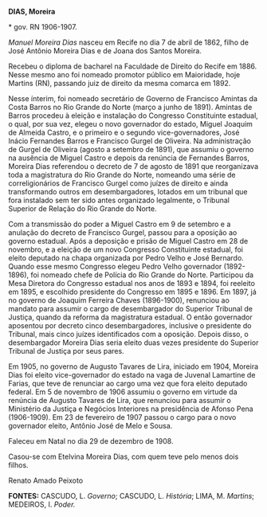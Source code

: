 **DIAS, Moreira**

\* gov. RN 1906-1907.

*Manuel Moreira Dias* nasceu em Recife no dia 7 de abril de 1862, filho
de José Antônio Moreira Dias e de Joana dos Santos Moreira.

Recebeu o diploma de bacharel na Faculdade de Direito do Recife em 1886.
Nesse mesmo ano foi nomeado promotor público em Maioridade, hoje Martins
(RN), passando juiz de direito da mesma comarca em 1892.

Nesse ínterim, foi nomeado secretário de Governo de Francisco Amintas da
Costa Barros no Rio Grande do Norte (março a junho de 1891). Amintas de
Barros procedeu à eleição e instalação do Congresso Constituinte
estadual, o qual, por sua vez, elegeu o novo governador do estado,
Miguel Joaquim de Almeida Castro, e o primeiro e o segundo
vice-governadores, José Inácio Fernandes Barros e Francisco Gurgel de
Oliveira. Na administração de Gurgel de Oliveira (agosto a setembro de
1891), que assumiu o governo na ausência de Miguel Castro e depois da
renúncia de Fernandes Barros, Moreira Dias referendou o decreto de 7 de
agosto de 1891 que reorganizava toda a magistratura do Rio Grande do
Norte, nomeando uma série de correligionários de Francisco Gurgel como
juízes de direito e ainda transformando outros em desembargadores,
lotados em um tribunal que fora instalado sem ter sido antes organizado
legalmente, o Tribunal Superior de Relação do Rio Grande do Norte.

Com a transmissão do poder a Miguel Castro em 9 de setembro e a anulação
do decreto de Francisco Gurgel, passou para a oposição ao governo
estadual. Após a deposição e prisão de Miguel Castro em 28 de novembro,
e a eleição de um novo Congresso Constituinte estadual, foi eleito
deputado na chapa organizada por Pedro Velho e José Bernardo. Quando
esse mesmo Congresso elegeu Pedro Velho governador (1892-1896), foi
nomeado chefe de Polícia do Rio Grande do Norte. Participou da Mesa
Diretora do Congresso estadual nos anos de 1893 e 1894, foi reeleito em
1895, e escolhido presidente do Congresso em 1895 e 1896. Em 1897, já no
governo de Joaquim Ferreira Chaves (1896-1900), renunciou ao mandato
para assumir o cargo de desembargador do Superior Tribunal de Justiça,
quando da reforma da magistratura estadual. O então governador aposentou
por decreto cinco desembargadores, inclusive o presidente do Tribunal,
mais cinco juízes identificados com a oposição. Depois disso, o
desembargador Moreira Dias seria eleito duas vezes presidente do
Superior Tribunal de Justiça por seus pares.

Em 1905, no governo de Augusto Tavares de Lira, iniciado em 1904,
Moreira Dias foi eleito vice-governador do estado na vaga de Juvenal
Lamartine de Farias, que teve de renunciar ao cargo uma vez que fora
eleito deputado federal. Em 5 de novembro de 1906 assumiu o governo em
virtude da renúncia de Augusto Tavares de Lira, que renunciou para
assumir o Ministério da Justiça e Negócios Interiores na presidência de
Afonso Pena (1906-1909). Em 23 de fevereiro de 1907 passou o cargo para
o novo governador eleito, Antônio José de Melo e Sousa.

Faleceu em Natal no dia 29 de dezembro de 1908.

Casou-se com Etelvina Moreira Dias, com quem teve pelo menos dois
filhos.

Renato Amado Peixoto

**FONTES:** CASCUDO, L. *Governo*; CASCUDO, L. *História*; LIMA, M.
*Martins*; MEDEIROS, I. *Poder.*
